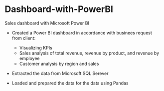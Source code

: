 # Dashboard-with-PowerBI
Sales dashboard with Microsoft Power BI

- Created a Power BI dashboard in accordance with businees request from client:
  - Visualizing KPIs    
  - Sales analysis of total revenue, revenue by product, and revenue by employee
  - Customer analysis by region and sales

- Extracted the data from Microsoft SQL Serever
- Loaded and prepared the data for  the data using Pandas
